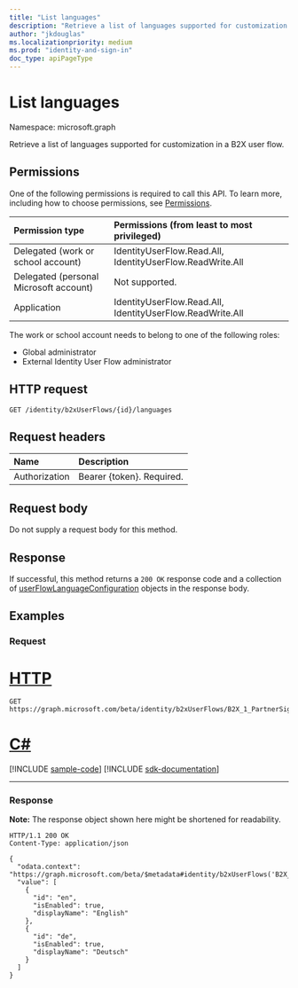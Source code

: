 ```yaml
---
title: "List languages"
description: "Retrieve a list of languages supported for customization within a B2X user flow."
author: "jkdouglas"
ms.localizationpriority: medium
ms.prod: "identity-and-sign-in"
doc_type: apiPageType
---
```


# List languages

Namespace: microsoft.graph

Retrieve a list of languages supported for customization in a B2X user flow.

## Permissions

One of the following permissions is required to call this API. To learn more, including how to choose permissions, see [Permissions](/graph/permissions-reference).

|Permission type      | Permissions (from least to most privileged)              |
|:--------------------|:---------------------------------------------------------|
|Delegated (work or school account)|IdentityUserFlow.Read.All, IdentityUserFlow.ReadWrite.All|
|Delegated (personal Microsoft account)| Not supported.|
|Application|IdentityUserFlow.Read.All, IdentityUserFlow.ReadWrite.All|

The work or school account needs to belong to one of the following roles:

* Global administrator
* External Identity User Flow administrator

## HTTP request

<!-- {
  "blockType": "ignored"
}
-->

``` http
GET /identity/b2xUserFlows/{id}/languages
```

## Request headers

|Name|Description|
|:---|:---|
|Authorization|Bearer {token}. Required.|

## Request body

Do not supply a request body for this method.

## Response

If successful, this method returns a `200 OK` response code and a collection of [userFlowLanguageConfiguration](../resources/userflowlanguageconfiguration.md) objects in the response body.

## Examples

### Request


# [HTTP](#tab/http)
<!-- {
  "blockType": "request",
  "name": "get_userflowlanguageconfiguration_2",
  "sampleKeys": ["B2X_1_PartnerSignUp"]
}
-->

``` http
GET https://graph.microsoft.com/beta/identity/b2xUserFlows/B2X_1_PartnerSignUp/languages
```

# [C#](#tab/csharp)
[!INCLUDE [sample-code](../includes/snippets/csharp/get-userflowlanguageconfiguration-2-csharp-snippets.md)]
[!INCLUDE [sdk-documentation](../includes/snippets/snippets-sdk-documentation-link.md)]

---


### Response

**Note:** The response object shown here might be shortened for readability.
<!-- {
  "blockType": "response",
  "truncated": true,
  "@odata.type": "Collection(microsoft.graph.userFlowLanguageConfiguration)"
}
-->

``` http
HTTP/1.1 200 OK
Content-Type: application/json

{
  "odata.context": "https://graph.microsoft.com/beta/$metadata#identity/b2xUserFlows('B2X_1_PartnerSignUp')/languages",
  "value": [
    {
      "id": "en",
      "isEnabled": true,
      "displayName": "English"
    },
    {
      "id": "de",
      "isEnabled": true,
      "displayName": "Deutsch"
    }
  ]
}
```
